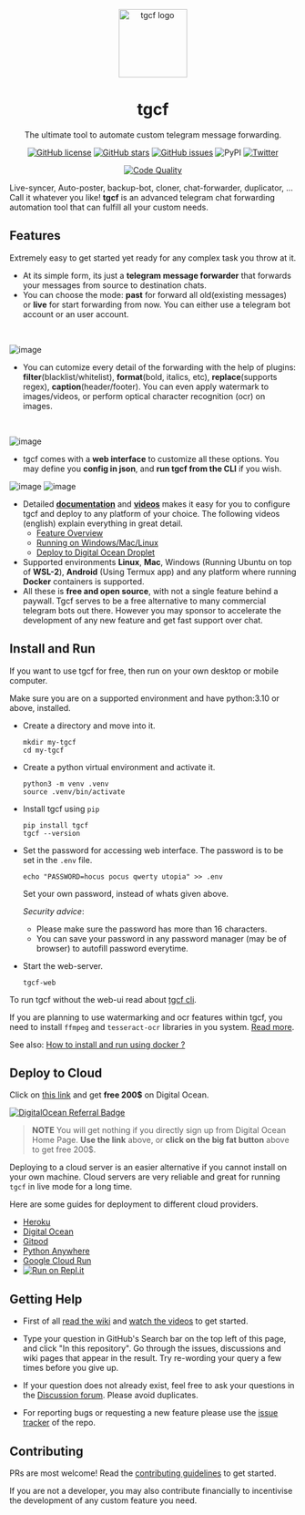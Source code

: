 <!-- markdownlint-disable -->

<p align="center">
<a href = "https://github.com/aahnik/tgcf" > <img src = "https://user-images.githubusercontent.com/66209958/115183360-3fa4d500-a0f9-11eb-9c0f-c5ed03a9ae17.png" alt = "tgcf logo"  width=120> </a>
</p>

<h1 align="center"> tgcf </h1>

<p align="center">
The ultimate tool to automate custom telegram message forwarding.
</p>

<p align="center">
<a href="https://github.com/aahnik/tgcf/blob/main/LICENSE"><img src="https://img.shields.io/github/license/aahnik/tgcf" alt="GitHub license"></a>
<a href="https://github.com/aahnik/tgcf/stargazers"><img src="https://img.shields.io/github/stars/aahnik/tgcf?style=social" alt="GitHub stars"></a>
<a href="https://github.com/aahnik/tgcf/issues"><img src="https://img.shields.io/github/issues/aahnik/tgcf" alt="GitHub issues"></a>
<img src="https://img.shields.io/pypi/v/tgcf" alt="PyPI">
<a href="https://twitter.com/intent/tweet?text=Wow:&amp;url=https%3A%2F%2Fgithub.com%2Faahnik%2Ftgcf"><img src="https://img.shields.io/twitter/url?style=social&amp;url=https%3A%2F%2Fgithub.com%2Faahnik%2Ftgcf" alt="Twitter"></a>
</p>
<p align="center">
<a href="https://github.com/aahnik/tgcf/actions/workflows/quality.yml"><img src="https://github.com/aahnik/tgcf/actions/workflows/quality.yml/badge.svg" alt="Code Quality"></a>
</p>

 Live-syncer, Auto-poster, backup-bot, cloner, chat-forwarder, duplicator, ... Call it whatever you like! **tgcf** is an advanced telegram chat forwarding automation tool that can fulfill all your custom needs.


## Features

Extremely easy to get started yet ready for any complex task you throw at it.

- At its simple form, its just a **telegram message forwarder** that forwards your messages from source to destination chats.
- You can choose the mode: **past** for forward all old(existing messages) or **live** for start forwarding from now. You can either use a telegram bot account or an user account.
<br>

  ![image](https://user-images.githubusercontent.com/66209958/209553073-c6ed1b78-ab8c-43d0-b20d-cd30e543bc34.png)

- You can cutomize every detail of the forwarding with the help of plugins: **filter**(blacklist/whitelist), **format**(bold, italics, etc), **replace**(supports regex), **caption**(header/footer). You can even apply watermark to images/videos, or perform optical character recognition (ocr) on images.
<br>

  ![image](https://user-images.githubusercontent.com/66209958/209553374-8a6f9a5a-8095-4ca7-9f7f-acafe61d9932.png)

- tgcf comes with a **web interface** to customize all these options. You may define you **config in json**, and **run tgcf from the CLI** if you wish.

![image](https://user-images.githubusercontent.com/66209958/209554118-c657e361-8ce2-462d-a305-04e44754cbf7.png)
![image](https://user-images.githubusercontent.com/66209958/209554345-1db31eff-7694-47ef-aede-6a77a7cefb83.png)

<!-- - A **bot interface** is under development. Bot interface means a set of commands, buttons, and conversation flows that will allow you to alter config values while tgcf is running in live mode. -->
<!-- - Any body with basic knowledge of python can easily write plugins for tgcf, thus extending its capabilities. -->
- Detailed [**documentation**](https://github.com/aahnik/tgcf/wiki) and [**videos**](https://www.youtube.com/playlist?list=PLSTrsq_DvEgisMG5BLUf97tp2DoAnwCMG) makes it easy for you to configure tgcf and deploy to any platform of your choice.
  The following videos (english) explain everything in great detail.
  - [Feature Overview](https://youtu.be/FclVGY-K70M)
  - [Running on Windows/Mac/Linux](https://youtu.be/5GzHb6J7mc0)
  <!-- - Running on Android -->
  - [Deploy to Digital Ocean Droplet](https://youtu.be/0p0JkJpfTA0)
- Supported environments **Linux**, **Mac**, Windows (Running Ubuntu on top of **WSL-2**), **Android** (Using Termux app) and any platform where running **Docker** containers is supported.
- All these is **free and open source**, with not a single feature behind a paywall. Tgcf serves to be a free alternative to many commercial telegram bots out there. However you may sponsor to accelerate the development of any new feature and get fast support over chat.


## Install and Run

If you want to use tgcf for free, then run on your own desktop or mobile computer.

Make sure you are on a supported environment and have python:3.10 or above, installed.

- Create a directory and move into it.

  ```shell
  mkdir my-tgcf
  cd my-tgcf
  ```

- Create a python virtual environment and activate it.

  ```shell
  python3 -m venv .venv
  source .venv/bin/activate
  ```

- Install tgcf using `pip`

  ```shell
  pip install tgcf
  tgcf --version
  ```

- Set the password for accessing web interface.
  The password is to be set in the `.env` file.

  ```shell
  echo "PASSWORD=hocus pocus qwerty utopia" >> .env
  ```

  Set your own password, instead of whats given above.

  _Security advice_:

  - Please make sure the password has more than 16 characters.
  - You can save your password in any password manager (may be of browser)
    to autofill password everytime.

- Start the web-server.

  ```shell
  tgcf-web
  ```

To run tgcf without the web-ui read about
[tgcf cli](https://github.com/aahnik/tgcf/wiki/CLI-Usage).

If you are planning to use watermarking and ocr features within tgcf,
you need to install `ffmpeg` and `tesseract-ocr` libraries in you system.
[Read more](https://github.com/aahnik/tgcf/wiki/Additional-Requirements).

See also: [How to install and run using docker ?](https://github.com/aahnik/tgcf/wiki/Install-and-run-using-docker)

## Deploy to Cloud

Click on [this link](https://m.do.co/c/98b725055148) and get **free 200$**
on Digital Ocean.

[![DigitalOcean Referral Badge](https://web-platforms.sfo2.digitaloceanspaces.com/WWW/Badge%203.svg)](https://www.digitalocean.com/?refcode=98b725055148&utm_campaign=Referral_Invite&utm_medium=Referral_Program&utm_source=badge)

> **NOTE** You will get nothing if you directly sign up from Digital Ocean Home Page.
> **Use the link** above, or **click on the big fat button** above to get free 200$.

Deploying to a cloud server is an easier alternative if you cannot install
on your own machine.
Cloud servers are very reliable and great for running `tgcf` in live mode
for a long time.

Here are some guides for deployment to different cloud providers.

- [Heroku](https://github.com/aahnik/tgcf/wiki/Deploy-to-Heroku)
- [Digital Ocean](https://github.com/aahnik/tgcf/wiki/Deploy-to-Digital-Ocean)
- [Gitpod](https://github.com/aahnik/tgcf/wiki/Run-for-free-on-Gitpod")
- [Python Anywhere](https://github.com/aahnik/tgcf/wiki/Run-on-PythonAnywhere)
- [Google Cloud Run](https://github.com/aahnik/tgcf/wiki/Run-on-Google-Cloud)
- [![Run on Repl.it](https://replit.com/badge/github/25gabriel-cmyk/tgcf)](https://replit.com/new/github/25gabriel-cmyk/tgcf)

## Getting Help

- First of all [read the wiki](https://github.com/aahnik/tgcf/wiki)
  and [watch the videos](https://www.youtube.com/channel/UCcEbN0d8iLTB6ZWBE_IDugg)
  to get started.

- Type your question in GitHub's Search bar on the top left of this page,
  and click "In this repository".
  Go through the issues, discussions and wiki pages that appear in the result.
  Try re-wording your query a few times before you give up.

- If your question does not already exist,
  feel free to ask your questions in the
  [Discussion forum](https://github.com/aahnik/tgcf/discussions/new).
  Please avoid duplicates.

- For reporting bugs or requesting a new feature please use the [issue tracker](https://github.com/aahnik/tgcf/issues/new)
  of the repo.

## Contributing

PRs are most welcome! Read the [contributing guidelines](/.github/CONTRIBUTING.md)
to get started.

If you are not a developer, you may also contribute financially to
incentivise the development of any custom feature you need.
